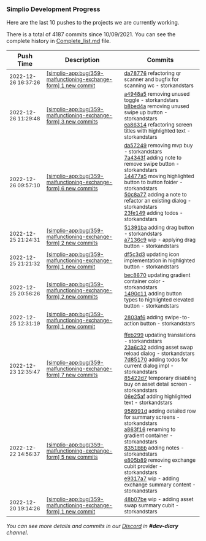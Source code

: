 
### Simplio Development Progress

Here are the last 10 pushes to the projects we are currently working.

There is a total of 4187 commits since 10/09/2021. You can see the complete history in
 [Complete_list.md](Complete_list.md) file.

| Push Time | Description | Commits |
| --- | --- | --- |
| <sub>2022-12-26 16:37:26</sub> | <sub>[[simplio-app:bug/359\-malfunctioning\-exchange\-form] 1 new commit](https://github.com/SimplioOfficial/simplio-app/commit/da787760e63176c43398fff414741e454fd52347)</sub> | <sub>[da78776](https://github.com/SimplioOfficial/simplio-app/commit/da787760e63176c43398fff414741e454fd52347) refactoring qr scanner and bugfix for scanning wc - storkandstars</sub> |
| <sub>2022-12-26 11:29:48</sub> | <sub>[[simplio-app:bug/359\-malfunctioning\-exchange\-form] 3 new commits](https://github.com/SimplioOfficial/simplio-app/compare/4a0cd3578b27...ea86314a6b74)</sub> | <sub>[a4948a5](https://github.com/SimplioOfficial/simplio-app/commit/a4948a5322ffafd540ec2c1c1b833bc7a2cab030) removing unused toggle - storkandstars<br>[b8bed4a](https://github.com/SimplioOfficial/simplio-app/commit/b8bed4a34db8e367f2f7ba14b44614be6e2f2fc0) removing unused swipe up button - storkandstars<br>[ea86314](https://github.com/SimplioOfficial/simplio-app/commit/ea86314a6b74ea2450ed78000a702f7889c690e3) refactoring screen titles with highlighted text - storkandstars</sub> |
| <sub>2022-12-26 09:57:10</sub> | <sub>[[simplio-app:bug/359\-malfunctioning\-exchange\-form] 6 new commits](https://github.com/SimplioOfficial/simplio-app/compare/a7136c96bf8d...4a0cd3578b27)</sub> | <sub>[da57249](https://github.com/SimplioOfficial/simplio-app/commit/da57249b60a47a38d3614f122b9ffff2bf94a011) removing mvp buy - storkandstars<br>[7a4343f](https://github.com/SimplioOfficial/simplio-app/commit/7a4343f2fd3d699d8e7822a774fa9ba62ef76422) adding note to remove swipe button - storkandstars<br>[14477a5](https://github.com/SimplioOfficial/simplio-app/commit/14477a55375507354a157bd96af017bb88d7092f) moving highlighted button to button folder - storkandstars<br>[50c8a77](https://github.com/SimplioOfficial/simplio-app/commit/50c8a772ab28453eff3620ef3a8e35ade0e29e91) adding a note to refactor an existing dialog - storkandstars<br>[23fe149](https://github.com/SimplioOfficial/simplio-app/commit/23fe14930eba96878525851f4d9e05671f375902) adding todos - storkandstars</sub> |
| <sub>2022-12-25 21:24:31</sub> | <sub>[[simplio-app:bug/359\-malfunctioning\-exchange\-form] 2 new commits](https://github.com/SimplioOfficial/simplio-app/compare/df5c3d35d505...a7136c96bf8d)</sub> | <sub>[51391ba](https://github.com/SimplioOfficial/simplio-app/commit/51391bac786fedb59d4f3b7ede290381c187f840) adding drag button - storkandstars<br>[a7136c9](https://github.com/SimplioOfficial/simplio-app/commit/a7136c96bf8d945f15508a06ea7a1aff8e514a63) wip - applying drag button - storkandstars</sub> |
| <sub>2022-12-25 21:21:32</sub> | <sub>[[simplio-app:bug/359\-malfunctioning\-exchange\-form] 1 new commit](https://github.com/SimplioOfficial/simplio-app/commit/df5c3d35d5055cd83ec8ded850cc31a6772f667a)</sub> | <sub>[df5c3d3](https://github.com/SimplioOfficial/simplio-app/commit/df5c3d35d5055cd83ec8ded850cc31a6772f667a) updating icon implementation in highlighted button - storkandstars</sub> |
| <sub>2022-12-25 20:56:26</sub> | <sub>[[simplio-app:bug/359\-malfunctioning\-exchange\-form] 2 new commits](https://github.com/SimplioOfficial/simplio-app/compare/2803af66c53c...1490c11eacf1)</sub> | <sub>[bec8670](https://github.com/SimplioOfficial/simplio-app/commit/bec867038037721b65d10dcdf184a3e26ec7cbea) updating gradient container color - storkandstars<br>[1490c11](https://github.com/SimplioOfficial/simplio-app/commit/1490c11eacf1a18ae6c6bc4efb64b6d8f8f8e742) adding button types to highlighted elevated button - storkandstars</sub> |
| <sub>2022-12-25 12:31:19</sub> | <sub>[[simplio-app:bug/359\-malfunctioning\-exchange\-form] 1 new commit](https://github.com/SimplioOfficial/simplio-app/commit/2803af66c53c9aedad8daef809eaf17af6ee394f)</sub> | <sub>[2803af6](https://github.com/SimplioOfficial/simplio-app/commit/2803af66c53c9aedad8daef809eaf17af6ee394f) adding swipe-to-action button - storkandstars</sub> |
| <sub>2022-12-23 12:35:47</sub> | <sub>[[simplio-app:bug/359\-malfunctioning\-exchange\-form] 7 new commits](https://github.com/SimplioOfficial/simplio-app/compare/e9317a7a41fa...ef41e7f1876c)</sub> | <sub>[ffeb299](https://github.com/SimplioOfficial/simplio-app/commit/ffeb299618661b447f885aada5f1595ec1539c22) updating translations - storkandstars<br>[23a6c32](https://github.com/SimplioOfficial/simplio-app/commit/23a6c3250c483924d3fe9fc5e588cad45cdfb064) adding asset swap reload dialog - storkandstars<br>[7d85170](https://github.com/SimplioOfficial/simplio-app/commit/7d8517031ea0b469ba8068cbdf89227601b58e25) adding todos for current dialog impl - storkandstars<br>[85422d7](https://github.com/SimplioOfficial/simplio-app/commit/85422d741cb05e7eea0bc654d441b83f2cc7fceb) temporary disabling buy on asset detail screen - storkandstars<br>[06e25af](https://github.com/SimplioOfficial/simplio-app/commit/06e25afa09f33930a82728985ce7b60a71ec9975) adding highlighted text - storkandstars</sub> |
| <sub>2022-12-22 14:56:37</sub> | <sub>[[simplio-app:bug/359\-malfunctioning\-exchange\-form] 5 new commits](https://github.com/SimplioOfficial/simplio-app/compare/48b07be53d87...e9317a7a41fa)</sub> | <sub>[958991d](https://github.com/SimplioOfficial/simplio-app/commit/958991d2aa0cdd7c22665941834f68a7fcd93c0e) adding detailed row for summary screens - storkandstars<br>[a863f16](https://github.com/SimplioOfficial/simplio-app/commit/a863f163b7f996493766266a4301a00a779b3a32) renaming to gradient container - storkandstars<br>[8351bbb](https://github.com/SimplioOfficial/simplio-app/commit/8351bbbf37eadec15d90c467695977437c11b50f) adding notes - storkandstars<br>[e805b89](https://github.com/SimplioOfficial/simplio-app/commit/e805b892cdf53c826edf5822cf2caf98d8d7627f) removing exchange cubit provider - storkandstars<br>[e9317a7](https://github.com/SimplioOfficial/simplio-app/commit/e9317a7a41faf1bd96546dd11cb003d1a45781f4) wip - adding exchange summary content - storkandstars</sub> |
| <sub>2022-12-20 19:14:26</sub> | <sub>[[simplio-app:bug/359\-malfunctioning\-exchange\-form] 1 new commit](https://github.com/SimplioOfficial/simplio-app/commit/48b07be53d8739cf11e1d2e179a353b29c7730a2)</sub> | <sub>[48b07be](https://github.com/SimplioOfficial/simplio-app/commit/48b07be53d8739cf11e1d2e179a353b29c7730a2) wip - adding asset swap summary cubit - storkandstars</sub> |

_You can see more details and commits in our [Discord](https://discord.gg/aKhjuwZmdP) in **#dev-diary** channel._
